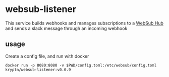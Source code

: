 # websub-listener

This service builds webhooks and manages subscriptions to a [WebSub Hub](https://pubsubhubbub.appspot.com/) and sends a slack message through an incoming webhook



## usage

Create a config file, and run with docker

```
docker run -p 8080:8080 -v $PWD/config.toml:/etc/websub/config.toml kryptn/websub-listener:v0.0.9
```
